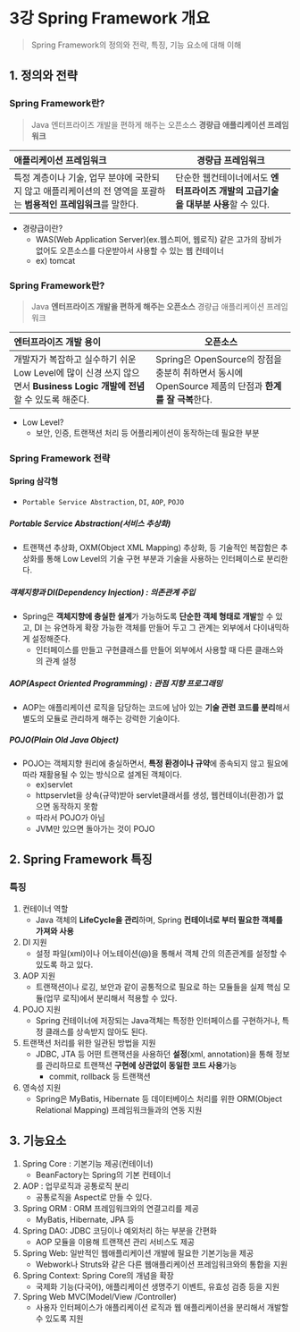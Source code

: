 # 3강 Spring Framework 개요

> Spring Framework의 정의와 전략, 특징, 기능 요소에 대해 이해



## 1. 정의와 전략

### Spring Framework란?

> Java 엔터프라이즈 개발을 편하게 해주는 오픈소스 **경량급 애플리케이션 프레임워크**

| 애플리케이션 프레임워크                                      | 경량급 프레임워크                                            |
| :----------------------------------------------------------- | ------------------------------------------------------------ |
| 특정 계층이나 기술, 업무 분야에 국한되지 않고 애플리케이션의 전 영역을 포괄하는 **범용적인 프레임워크**를 말한다. | 단순한 웹컨테이너에서도 **엔터프라이즈 개발의 고급기술을 대부분 사용**할 수 있다. |

- 경량급이란?
  - WAS(Web Application Server)(ex.웹스피어, 웹로직) 같은 고가의 장비가 없어도 오픈소스를 다운받아서 사용할 수 있는 웹 컨테이너
  - ex) tomcat

### Spring Framework란?

> Java **엔터프라이즈 개발을 편하게 해주는 오픈소스** 경량급 애플리케이션 프레임워크

| 엔터프라이즈 개발 용이                                       | 오픈소스                                                     |
| :----------------------------------------------------------- | ------------------------------------------------------------ |
| 개발자가 복잡하고 실수하기 쉬운 Low Level에 많이 신경 쓰지 않으면서 **Business Logic 개발에 전념**할 수 있도록 해준다. | Spring은 OpenSource의 장점을 충분히 취하면서 동시에 OpenSource 제품의 단점과 **한계를 잘 극복**한다. |

- Low Level?
  - 보안, 인증, 트랜잭션 처리 등 어플리케이션이 동작하는데 필요한 부분



### Spring Framework 전략

#### Spring 삼각형

- `Portable Service Abstraction`, `DI`, `AOP`, `POJO`

##### Portable Service Abstraction(서비스 추상화)

- 트랜잭션 추상화, OXM(Object XML Mapping) 추상화, 등 기술적인 복잡함은 추상화를 통해 Low Level의 기술 구현 부분과 기술을 사용하는 인터페이스로 분리한다.

##### 객체지향과 DI(Dependency Injection) : 의존관계 주입

- Spring은 **객체지향에 충실한 설계**가 가능하도록 **단순한 객체 형태로 개발**할 수 있고, DI 는 유연하게 확장 가능한 객체를 만들어 두고 그 관계는 외부에서 다이내믹하게 설정해준다.
  - 인터페이스를 만들고 구현클래스를 만들어 외부에서 사용할 때 다른 클래스와의 관계 설정

##### AOP(Aspect Oriented Programming) : 관점 지향 프로그래밍

- AOP는 애플리케이션 로직을 담당하는 코드에 남아 있는 **기술 관련 코드를 분리**해서 별도의 모듈로 관리하게 해주는 강력한 기술이다.

##### POJO(Plain Old Java Object)

- POJO는 객체지향 원리에 충실하면서, **특정 환경이나 규약**에 종속되지 않고 필요에 따라 재활용될 수 있는 방식으로 설계된 객체이다.
  - ex)servlet
  - httpservlet을 상속(규약)받아 servlet클래서를 생성, 웹컨테이너(환경)가 없으면 동작하지 못함
  - 따라서 POJO가 아님
  - JVM만 있으면 돌아가는 것이 POJO



## 2. Spring Framework 특징

### 특징

1. 컨테이너 역할
   - Java 객체의 **LifeCycle을 관리**하며, Spring **컨테이너로 부터 필요한 객체를 가져와 사용**
2. DI 지원
   -  설정 파일(xml)이나 어노테이션(@)을 통해서 객체 간의 의존관계를 설정할 수 있도록 하고 있다.
3. AOP 지원
   - 트랜잭션이나 로깅, 보안과 같이 공통적으로 필요로 하는 모듈들을 실제 핵심 모듈(업무 로직)에서 분리해서 적용할 수 있다.
4. POJO 지원
   - Spring 컨테이너에 저장되는 Java객체는 특정한 인터페이스를 구현하거나, 특정 클래스를 상속받지 않아도 된다.
5. 트랜잭션 처리를 위한 일관된 방법을 지원
   - JDBC, JTA 등 어떤 트랜잭션을 사용하던 **설정**(xml, annotation)을 통해 정보를 관리하므로 트랜잭션 **구현에 상관없이 동일한 코드 사용**가능
     - commit, rollback 등 트랜잭션
6. 영속성 지원
   - Spring은 MyBatis, Hibernate 등 데이터베이스 처리를 위한 ORM(Object Relational Mapping) 프레임워크들과의 연동 지원



## 3. 기능요소

1. Spring Core : 기본기능 제공(컨테이너)
   - BeanFactory는 Spring의 기본 컨테이너
2. AOP : 업무로직과 공통로직 분리
   - 공통로직을 Aspect로 만들 수 있다.
3. Spring ORM : ORM 프레임워크와의 연결고리를 제공
   - MyBatis, Hibernate, JPA 등 
4. Spring DAO: JDBC 코딩이나 예외처리 하는 부분을 간편화
   - AOP 모듈을 이용해 트랜잭션 관리 서비스도 제공
5. Spring Web: 일반적인 웹애플리케이션 개발에 필요한 기본기능을 제공
   - Webwork나 Struts와 같은 다른 웹애플리케이션 프레임워크와의 통합을 지원
6. Spring Context:  Spring Core의 개념을 확장
   - 국제화 기능(다국어), 애플리케이션 생명주기 이벤트, 유효성 검증 등을 지원
7. Spring Web MVC(Model/View /Controller)
   - 사용자 인터페이스가 애플리케이션 로직과 웹 애플리케이션을 분리해서 개발할 수 있도록 지원